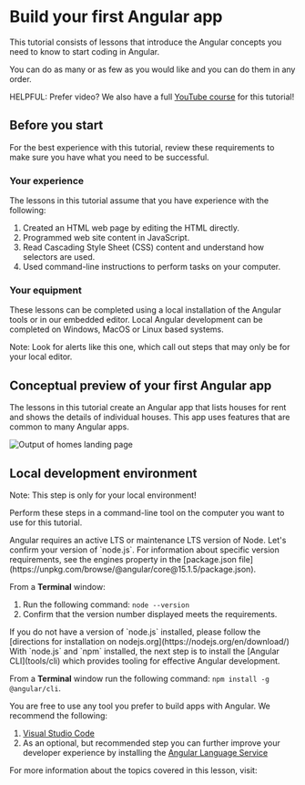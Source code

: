 # Build your first Angular app

This tutorial consists of lessons that introduce the Angular concepts you need to know to start coding in Angular.

You can do as many or as few as you would like and you can do them in any order.

HELPFUL: Prefer video? We also have a full [YouTube course](https://youtube.com/playlist?list=PL1w1q3fL4pmj9k1FrJ3Pe91EPub2_h4jF&si=1q9889ulHp8VZ0e7) for this tutorial!

<docs-video src="https://www.youtube.com/embed/xAT0lHYhHMY?si=cKUW_MGn3MesFT7o"/>

## Before you start

For the best experience with this tutorial, review these requirements to make sure you have what you need to be successful.

### Your experience

The lessons in this tutorial assume that you have experience with the following:

1. Created an HTML web page by editing the HTML directly.
1. Programmed web site content in JavaScript.
1. Read Cascading Style Sheet (CSS) content and understand how selectors are used.
1. Used command-line instructions to perform tasks on your computer.

### Your equipment

These lessons can be completed using a local installation of the Angular tools or in our embedded editor. Local Angular development can be completed on Windows, MacOS or Linux based systems.

Note: Look for alerts like this one, which call out steps that may only be for your local editor.

## Conceptual preview of your first Angular app

The lessons in this tutorial create an Angular app that lists houses for rent and shows the details of individual houses.
This app uses features that are common to many Angular apps.

<img alt="Output of homes landing page" src="assets/images/tutorials/first-app/homes-app-landing-page.png">

## Local development environment

Note: This step is only for your local environment!

Perform these steps in a command-line tool on the computer you want to use for this tutorial.

<docs-workflow>

<docs-step title="Identify the version of `node.js` that Angular requires">
Angular requires an active LTS or maintenance LTS version of Node. Let's confirm your version of `node.js`. For information about specific version requirements, see the engines property in the [package.json file](https://unpkg.com/browse/@angular/core@15.1.5/package.json).

From a **Terminal** window:

1. Run the following command: `node --version`
1. Confirm that the version number displayed meets the requirements.
</docs-step>

<docs-step title="Install the correct version of `node.js` for Angular">
If you do not have a version of `node.js` installed, please follow the [directions for installation on nodejs.org](https://nodejs.org/en/download/)
</docs-step>

<docs-step title="Install the latest version of Angular">
With `node.js` and `npm` installed, the next step is to install the [Angular CLI](tools/cli) which provides tooling for effective Angular development.

From a **Terminal** window run the following command: `npm install -g @angular/cli`.
</docs-step>

<docs-step title="Install integrated development environment (IDE)">
You are free to use any tool you prefer to build apps with Angular. We recommend the following:

1. [Visual Studio Code](https://code.visualstudio.com/)
2. As an optional, but recommended step you can further improve your developer experience by installing the [Angular Language Service](https://marketplace.visualstudio.com/items?itemName=Angular.ng-template)
</docs-step>

</docs-workflow>

For more information about the topics covered in this lesson, visit:

<docs-pill-row>
  <docs-pill href="/overview" title="What is Angular"/>
  <docs-pill href="/tools/cli/setup-local" title="Setting up the local environment and workspace"/>
  <docs-pill href="/cli" title="Angular CLI Reference"/>
</docs-pill-row>
